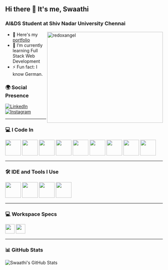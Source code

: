 ## Hi there 👋 It's me, Swaathi  

### AI&DS Student at Shiv Nadar University Chennai  

<img align="right" width="370" height="290" src="https://komarev.com/ghpvc/?username=redoxangel&label=Profile%20views&color=0e75b6&style=flat" alt="redoxangel" />

- 🔭 Here's my [portfolio](https://swaathi-portfolio.vercel.app/)  
- 🌱 I’m currently learning Full Stack Web Development  
- ⚡ Fun fact: I know German.  

### 🌍 Social Presence  
[![LinkedIn](https://img.shields.io/badge/LinkedIn-0077B5?style=for-the-badge&logo=linkedin&logoColor=white)](https://www.linkedin.com/in/swaathi-b-/)  
[![Instagram](https://img.shields.io/badge/Instagram-d62976?style=for-the-badge&logo=instagram&logoColor=white)](https://www.instagram.com/swaathi1409/)  

---

### 💻 I Code In  
<p align="left">
  <img height="50" width="50" src="https://img.icons8.com/color/48/000000/python.png"/>
  <img height="50" width="50" src="https://img.icons8.com/color/48/000000/c-programming.png"/>
  <img height="50" width="50" src="https://img.icons8.com/color/48/000000/c-plus-plus-logo.png"/>
  <img height="50" width="50" src="https://img.icons8.com/color/48/000000/java-coffee-cup-logo.png"/>
  <img height="50" width="50" src="https://img.icons8.com/color/48/000000/html-5.png"/>
  <img height="50" width="50" src="https://img.icons8.com/color/48/000000/css3.png"/>
  <img height="50" width="50" src="https://img.icons8.com/color/48/000000/javascript.png"/>
  <img height="50" width="50" src="https://img.icons8.com/color/48/000000/mysql-logo.png"/>
  <img height="50" width="50" src="https://img.icons8.com/color/48/000000/mongodb.png"/>
</p>  

---

### 🛠️ IDE and Tools I Use  
<p align="left">
  <img height="50" width="50" src="https://img.icons8.com/color/48/000000/visual-studio-code-2019.png"/>
  <img height="50" width="50" src="https://img.icons8.com/color/50/000000/git.png"/>
  <img height="50" width="50" src="https://img.icons8.com/officel/480/null/java-eclipse.png"/>
  <img height="50" width="50" src="https://img.icons8.com/color/480/null/notion--v1.png"/>
</p>  

---

### 💻 Workspace Specs  
<img height="30" src="https://img.shields.io/badge/Dell-Latitude_3420-007DB8?style=for-the-badge&logo=dell&logoColor=white"/>  
<img height="30" src="https://img.shields.io/badge/Intel-Core_i5_1135G7-0071C5?style=for-the-badge&logo=intel&logoColor=white"/>  

---

### 📊 GitHub Stats  
![Swaathi's GitHub Stats](https://github-readme-stats.vercel.app/api?username=Swaathi1409&show_icons=true&theme=radical)  

